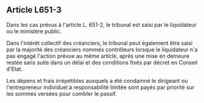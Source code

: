 Article L651-3
----
Dans les cas prévus à l'article L. 651-2, le tribunal est saisi par le
liquidateur ou le ministère public.

Dans l'intérêt collectif des créanciers, le tribunal peut également être saisi
par la majorité des créanciers nommés contrôleurs lorsque le liquidateur n'a pas
engagé l'action prévue au même article, après une mise en demeure restée sans
suite dans un délai et des conditions fixés par décret en Conseil d'Etat.

Les dépens et frais irrépétibles auxquels a été condamné le dirigeant ou
l'entrepreneur individuel à responsabilité limitée sont payés par priorité sur
les sommes versées pour combler le passif.
